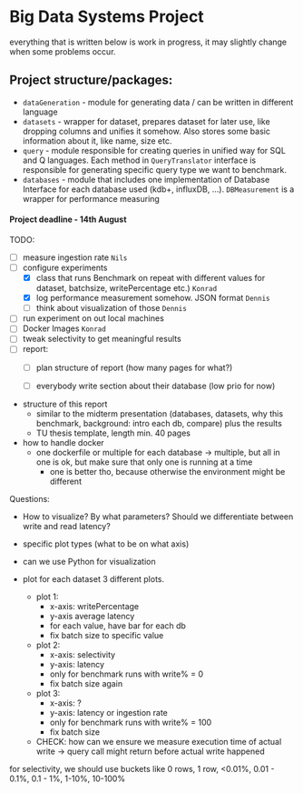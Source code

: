 # Big Data Systems Project

everything that is written below is work in progress, it may slightly change when some problems occur.
## Project structure/packages:
- `dataGeneration` - module for generating data / can be written in different language
- `datasets` - wrapper for dataset, prepares dataset for later use, like dropping columns and unifies it somehow. Also stores some basic information about it, like name, size etc.
- `query` - module responsible for creating queries in unified way for SQL and Q languages. Each method in `QueryTranslator` interface is responsible for generating specific query type we want to benchmark.
- `databases` - module that includes one implementation of Database Interface for each database used (kdb+, influxDB, ...). `DBMeasurement` is a wrapper for performance measuring


#### Project deadline - 14th August

TODO:
- [ ] measure ingestion rate `Nils`
- [ ] configure experiments
  - [x] class that runs Benchmark on repeat with different values for dataset, batchsize, writePercentage etc.) `Konrad`
  - [x] log performance measurement somehow. JSON format `Dennis`
  - [ ] think about visualization of those `Dennis`
- [ ] run experiment on out local machines
- [ ] Docker Images `Konrad`
- [ ] tweak selectivity to get meaningful results
- [ ] report:
  - [ ] plan structure of report (how many pages for what?)
  - [ ] everybody write section about their database (low prio for now)


- structure of this report
  - similar to the midterm presentation (databases, datasets, why this benchmark, background: intro each db, compare) plus the results
  - TU thesis template, length min. 40 pages
- how to handle docker
  - one dockerfile or multiple for each database -> multiple, but all in one is ok, but make sure that only one is running at a time
    - one is better tho, because otherwise the environment might be different

Questions:
- How to visualize? By what parameters? Should we differentiate between write and read latency?
- specific plot types (what to be on what axis)
- can we use Python for visualization

- plot for each dataset 3 different plots.
  - plot 1: 
    - x-axis: writePercentage
    - y-axis average latency
    - for each value, have bar for each db
    - fix batch size to specific value
  - plot 2:
    - x-axis: selectivity
    - y-axis: latency
    - only for benchmark runs with write% = 0
    - fix batch size again
  - plot 3:
    - x-axis: ?
    - y-axis: latency or ingestion rate
    - only for benchmark runs with write% = 100
    - fix batch size
  - CHECK: how can we ensure we measure execution time of actual write -> query call might return before actual write happened

for selectivity, we should use buckets like 0 rows, 1 row, <0.01%, 0.01 - 0.1%, 0.1 - 1%, 1-10%, 10-100%